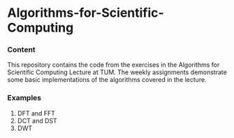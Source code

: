 # Algorithms-for-Scientific-Computing

### Content

This repository contains the code from the exercises in the Algorithms for Scientific Computing Lecture at TUM.
The weekly assignments demonstrate some basic implementations of the algorithms covered in the lecture.

### Examples

1. DFT and FFT
2. DCT and DST
3. DWT